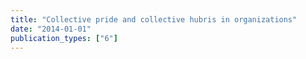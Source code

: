 ```yaml
---
title: "Collective pride and collective hubris in organizations"
date: "2014-01-01"
publication_types: ["6"]
---
```

